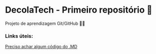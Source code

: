 # DecolaTech - Primeiro repositório 🥇

Projeto de aprendizagem Git/GitHub 🦸‍♀️

### Links úteis:
[Preciso achar algum código do .MD](https://www.markdownguide.org)


